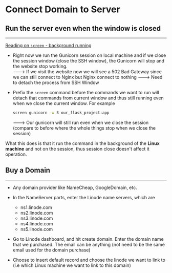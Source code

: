 # Connect Domain to Server

## Run the server even when the window is closed

---

[Reading on `screen` - background running](https://www.howtogeek.com/662422/how-to-use-linuxs-screen-command/)

- Right now we run the Gunicorn session on local machine and if we close the session window (close the SSH window), the Gunicorn will stop and the website stop working.  
   ---> If we visit the website now we will see a 502 Bad Gateway since we can still connect to Nginx but Nginx connect to nothing
  ---> Need to detach the process from SSH Window

- Prefix the `screen` command before the commands we want to run will detach that commands from current window and thus still running even when we close the current window. For example

  ```bash
  screen gunicorn -w 3 our_flask_project:app
  ```

  ---> Our gunicorn will still run even when we close the session (compare to before where the whole things stop when we close the session)

What this does is that it run the command in the background of the **Linux machine** and not on the session, thus session close doesn't affect it operation.

## Buy a Domain

---

- Any domain provider like NameCheap, GoogleDomain, etc.

- In the NameServer parts, enter the Linode name servers, which are

  - ns1.linode.com
  - ns2.linode.com
  - ns3.linode.com
  - ns4.linode.com
  - ns5.linode.com

- Go to Linode dashboard, and hit create domain. Enter the domain name that we purchased. The email can be anything (not need to be the same email used for the domain purchase)

- Choose to insert default record and choose the linode we want to link to (i.e which Linux machine we want to link to this domain)

